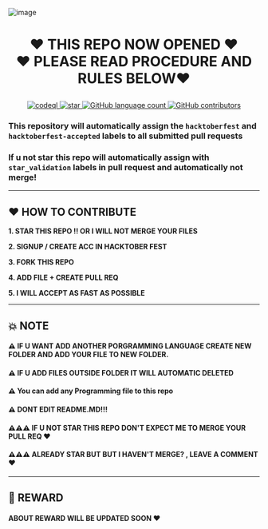 ![image](https://user-images.githubusercontent.com/75615789/192692200-a4155b0d-bdc3-4a05-9747-ea7d2d6f665b.png)

<h1>
<p align="center" ><b>
❤ THIS REPO NOW OPENED ❤<br>
❤ PLEASE READ PROCEDURE AND RULES BELOW❤
</p></b>
</h1>

<p align="center">
 
  <a href="https://github.com/Rjndrkha/Hacktober-Fest-2021/actions/workflows/codeql-analysis.yml">
    <img alt="codeql" src="https://img.shields.io/badge/codeql-PASSED-green?style=for-the-badge&logo=github" />
  </a>
  <a href="https://github.com/Rjndrkha/Hacktober-Fest-2021/actions/workflows/StarCheck.yml">
    <img alt="star" src="https://img.shields.io/badge/starvalidation-PASSED-yellow?style=for-the-badge&logo=github" />
  </a>
  <a href="https://github.com/Rjndrkha/Hacktober-Fest-2021">
    <img alt="GitHub language count" src="https://img.shields.io/github/languages/count/Rjndrkha/Hacktober-Fest-2021?color=blue&logo=GITHUB&style=for-the-badge">
  </a>
  <a href="https://github.com/Rjndrkha/Hacktober-Fest-2021">
    <img alt="GitHub contributors" src="https://img.shields.io/github/contributors/Rjndrkha/Hacktober-Fest-2021?color=blue&label=CONTRIBUTORS&logo=github&logoColor=white&style=for-the-badge">
  </a>
  
### **This repository will automatically assign the `hacktoberfest` and `hacktoberfest-accepted` labels to all submitted pull requests**
  
### **If u not star this repo will automatically assign with `star_validation` labels in pull request and automatically not merge!**
  
</p>

---

## ❤ HOW TO CONTRIBUTE

**1. STAR THIS REPO !! OR I WILL NOT MERGE YOUR FILES**

**2. SIGNUP / CREATE ACC IN HACKTOBER FEST**

**3. FORK THIS REPO** 

**4. ADD FILE + CREATE PULL REQ** 

**5. I WILL ACCEPT AS FAST AS POSSIBLE**

--- 

## 💥 NOTE

#### ⚠ IF U WANT ADD ANOTHER PORGRAMMING LANGUAGE CREATE NEW FOLDER AND ADD YOUR FILE TO NEW FOLDER.
#### ⚠ IF U ADD FILES OUTSIDE FOLDER IT WILL AUTOMATIC DELETED
#### ⚠ You can add any Programming file to this repo
#### ⚠ DONT EDIT README.MD!!!
#### ⚠⚠⚠ IF U NOT STAR THIS REPO DON'T EXPECT ME TO MERGE YOUR PULL REQ ❤
#### ⚠⚠⚠ ALREADY STAR BUT BUT I HAVEN'T MERGE? , LEAVE A COMMENT ❤

---

## 🔰 REWARD
#### ABOUT REWARD WILL BE UPDATED SOON ❤


